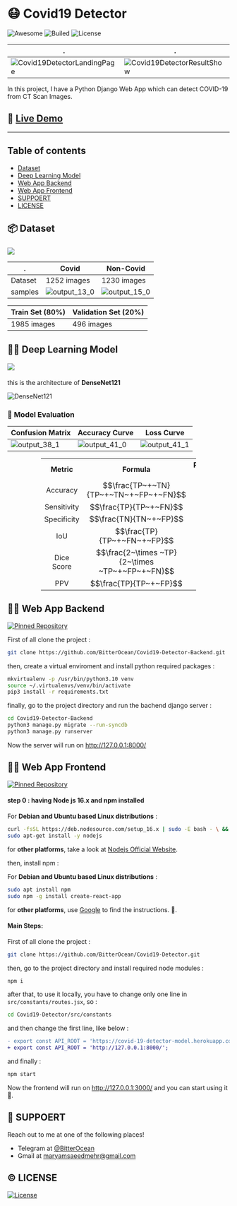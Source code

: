 # :mask: **Covid19 Detector**
![Awesome](https://img.shields.io/badge/.-Awesome-%23FC60A8?style=for-the-badge&logo=awesomelists)
![Builed](https://img.shields.io/azure-devops/build/totodem/8cf3ec0e-d0c2-4fcd-8206-ad204f254a96/2?style=for-the-badge)
![License](https://img.shields.io/packagist/l/doctrine/orm?style=for-the-badge)

| . | . |
| - | - |
| ![Covid19DetectorLandingPage](https://user-images.githubusercontent.com/60509979/194156486-b84abf8b-5c78-427d-94bf-1bb696f2f386.png) | ![Covid19DetectorResultShow](https://user-images.githubusercontent.com/60509979/194156563-14d3a535-28ed-450c-9e71-f01e70cf020b.png) |


In this project, I have a Python Django Web App which can detect COVID-19 from CT Scan Images.

## :movie_camera: **<a href="https://bitterocean.github.io/Covid19-Detector/">Live Demo</a>**

---
## **Table of contents**
- [Dataset](#Dataset)
- [Deep Learning Model](#Deep-Learning-Model)
- [Web App Backend](#Web-App-Backend)
- [Web App Frontend](#Web-App-Frontend)
- [SUPPOERT](#SUPPOERT)
- [LICENSE](#LICENSE)
 
 
## :package: **Dataset**

### <a href="https://www.kaggle.com/plameneduardo/sarscov2-ctscan-dataset?select=non-COVID"><img src="https://img.shields.io/badge/Dataset-SarsCov2--CT--Scan-%2320BEFF?style=for-the-badge&logo=kaggle" /></a>

| .        | Covid | Non-Covid |
| -------- | ----- | --------- |
| Dataset  | 1252 images  | 1230 images     | 
| samples  | ![output_13_0](https://user-images.githubusercontent.com/60509979/194172008-5a47b2e0-ea28-4ed3-b57a-04b6fd13da42.png) | ![output_15_0](https://user-images.githubusercontent.com/60509979/194172054-f895c818-b0f5-43c5-a1c5-df5e3f6d2083.png) |


| Train Set (80%) | Validation Set (20%) |
| - | - |
| 1985 images | 496 images |

 
## :mechanical_arm::robot: **Deep Learning Model**

#### <a href="https://colab.research.google.com/drive/1e2Tq9ymAPo9kcQfRv-htGgw3eWNaE_zd?usp=sharing" target="_blank"> <img src="https://img.shields.io/badge/Google%20Colab-Source%20Code-%23F9AB00?style=for-the-badge&logo=googlecolab" /> </a>

this is the architecture of **DenseNet121**

![DenseNet121](https://user-images.githubusercontent.com/60509979/194159787-169b564b-79a7-4113-b480-6ddbd6e4892f.png)

### :monocle_face: **Model Evaluation**

| Confusion Matrix | Accuracy Curve | Loss Curve |
| - | - | - |
| ![output_38_1](https://user-images.githubusercontent.com/60509979/194162941-063b2ad8-6429-4a02-9642-1eebb3563f6a.png) | ![output_41_0](https://user-images.githubusercontent.com/60509979/194163462-420dccb4-22c8-43d8-afc7-ac15a729dc9a.png) | ![output_41_1](https://user-images.githubusercontent.com/60509979/194163499-68dc85d0-08fb-4629-8d14-32910ff3e86c.png) |

<div align="center">
 <table style="width:70%;font-size:12pt;">
     <th style="text-align:center;">Metric</th>
     <th style="text-align:center;">Formula</th>
     <th style="text-align:center;">Proposed Model</th>
     <tr>
         <td style="text-align:center;">Accuracy</td>
         <td style="text-align:center;font-size:13pt;">$$\frac{TP~+~TN}{TP~+~TN~+~FP~+~FN}$$</td>
         <td style="text-align:center;">94.36%</td>
     </tr>
     <tr>
         <td style="text-align:center;">Sensitivity</td>
         <td style="text-align:center;font-size:13pt;">$$\frac{TP}{TP~+~FN}$$</td>
         <td style="text-align:center;">93.49%</td>
     </tr>
     <tr>
         <td style="text-align:center;">Specificity</td>
         <td style="text-align:center;font-size:13pt;">$$\frac{TN}{TN~+~FP}$$</td>
         <td style="text-align:center;">95.23%</td>
     </tr>
     <tr>
         <td style="text-align:center;">IoU</td>
         <td style="text-align:center;font-size:13pt;">$$\frac{TP}{TP~+~FN~+~FP}$$</td>
         <td style="text-align:center;">89.14%</td>
     </tr>
     <tr>
         <td style="text-align:center;">Dice Score</td>
         <td style="text-align:center;font-size:13pt;">$$\frac{2~\times ~TP}{2~\times ~TP~+~FP~+~FN}$$</td>
         <td style="text-align:center;">94.26%</td>
     </tr>
     <tr>
         <td style="text-align:center;">PPV</td>
         <td style="text-align:center;font-size:13pt;">$$\frac{TP}{TP~+~FP}$$</td>
         <td style="text-align:center;">95.04%</td>
     </tr>
 </table>
</div>

## :woman_technologist: **Web App Backend**


[![Pinned Repository](https://github-readme-stats.vercel.app/api/pin/?username=BitterOcean&repo=Covid19-Detector-Backend)](https://github.com/BitterOcean/Covid19-Detector-Backend)


First of all clone the project :

```bash
git clone https://github.com/BitterOcean/Covid19-Detector-Backend.git
```

then, create a virtual enviroment and install python required packages :

```bash
mkvirtualenv -p /usr/bin/python3.10 venv
source ~/.virtualenvs/venv/bin/activate
pip3 install -r requirements.txt
```

finally, go to the project directory and run the bachend django server :

```bash
cd Covid19-Detector-Backend
python3 manage.py migrate --run-syncdb
python3 manage.py runserver
```

Now the server will run on <a href="http://127.0.0.1:8000/">http://127.0.0.1:8000/</a>



## :woman_technologist: **Web App Frontend**

[![Pinned Repository](https://github-readme-stats.vercel.app/api/pin/?username=BitterOcean&repo=Covid19-Detector)](https://github.com/BitterOcean/Covid19-Detector)

#### step 0 : having Node js 16.x and npm installed

For **Debian and Ubuntu based Linux distributions** :

```bash
curl -fsSL https://deb.nodesource.com/setup_16.x | sudo -E bash - \ &&
sudo apt-get install -y nodejs
```
for **other platforms**, take a look at <a href="https://nodejs.org/en/download/package-manager/">Nodejs Official Website</a>.

then, install npm :

For **Debian and Ubuntu based Linux distributions** :
```bash
sudo apt install npm
sudo npm -g install create-react-app
```

for **other platforms**, use <a href="https://google.com">Google</a> to find the instructions. :slightly_smiling_face:.

#### Main Steps:

First of all clone the project :

```bash
git clone https://github.com/BitterOcean/Covid19-Detector.git
```

then, go to the project directory and install required node modules :

```bash
npm i
```
after that, to use it locally, you have to change only one line in ```src/constants/routes.jsx```, so :
```bash
cd Covid19-Detector/src/constants
```
and then change the first line, like below :
```diff
- export const API_ROOT = 'https://covid-19-detector-model.herokuapp.com';
+ export const API_ROOT = 'http://127.0.0.1:8000/';
```
and finally :
```bash
npm start
```
Now the frontend will run on <a href="http://127.0.0.1:3000/">http://127.0.0.1:3000/</a> and you can start using it :slightly_smiling_face:.


## :email: **SUPPOERT**

Reach out to me at one of the following places!

- Telegram at <a href="https://t.me/BitterOcean" target="_blank">@BitterOcean</a>
- Gmail at <a href="mailto:maryamsaeedmehr@gmail.com" target="_blank">maryamsaeedmehr@gmail.com</a>

## :copyright: **LICENSE**
[![License](https://img.shields.io/packagist/l/doctrine/orm?style=for-the-badge)](http://badges.mit-license.org)

